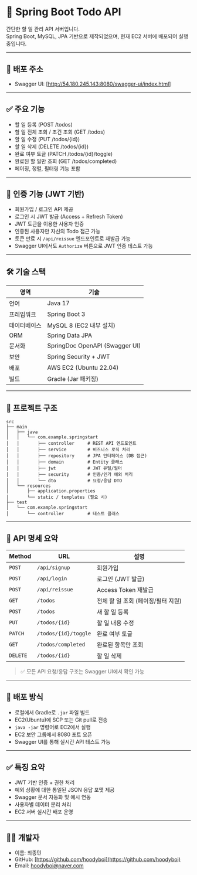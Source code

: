 # 📝 Spring Boot Todo API

간단한 할 일 관리 API 서버입니다.  
Spring Boot, MySQL, JPA 기반으로 제작되었으며, 현재 EC2 서버에 배포되어 실행 중입니다.

---

## 🚀 배포 주소

- Swagger UI: [http://54.180.245.143:8080/swagger-ui/index.html]

---

## ✅ 주요 기능

- 할 일 등록 (POST /todos)
- 할 일 전체 조회 / 조건 조회 (GET /todos)
- 할 일 수정 (PUT /todos/{id})
- 할 일 삭제 (DELETE /todos/{id})
- 완료 여부 토글 (PATCH /todos/{id}/toggle)
- 완료된 할 일만 조회 (GET /todos/completed)
- 페이징, 정렬, 필터링 기능 포함

---

## 🔐 인증 기능 (JWT 기반)

- 회원가입 / 로그인 API 제공
- 로그인 시 JWT 발급 (Access + Refresh Token)
- JWT 토큰을 이용한 사용자 인증
- 인증된 사용자만 자신의 Todo 접근 가능
- 토큰 만료 시 `/api/reissue` 엔드포인트로 재발급 가능
- Swagger UI에서도 `Authorize` 버튼으로 JWT 인증 테스트 가능

---

## 🛠 기술 스택

| 영역 | 기술 |
|------|------|
| 언어 | Java 17 |
| 프레임워크 | Spring Boot 3 |
| 데이터베이스 | MySQL 8 (EC2 내부 설치) |
| ORM | Spring Data JPA |
| 문서화 | SpringDoc OpenAPI (Swagger UI) |
| 보안 | Spring Security + JWT |
| 배포 | AWS EC2 (Ubuntu 22.04) |
| 빌드 | Gradle (Jar 패키징) |

---

## 📁 프로젝트 구조

```
src
├── main
│   ├── java
│   │   └── com.example.springstart
│   │       ├── controller     # REST API 엔드포인트
│   │       ├── service        # 비즈니스 로직 처리
│   │       ├── repository     # JPA 인터페이스 (DB 접근)
│   │       ├── domain         # Entity 클래스
│   │       ├── jwt            # JWT 유틸/필터
│   │       ├── security       # 인증/인가 예외 처리
│   │       └── dto            # 요청/응답 DTO
│   └── resources
│       ├── application.properties
│       └── static / templates (필요 시)
├── test
│   └── com.example.springstart
│       └── controller         # 테스트 클래스
```

---

## 📄 API 명세 요약

| Method | URL | 설명 |
|--------|-----|------|
| `POST` | `/api/signup` | 회원가입 |
| `POST` | `/api/login` | 로그인 (JWT 발급) |
| `POST` | `/api/reissue` | Access Token 재발급 |
| `GET` | `/todos` | 전체 할 일 조회 (페이징/필터 지원) |
| `POST` | `/todos` | 새 할 일 등록 |
| `PUT` | `/todos/{id}` | 할 일 내용 수정 |
| `PATCH` | `/todos/{id}/toggle` | 완료 여부 토글 |
| `GET` | `/todos/completed` | 완료된 항목만 조회 |
| `DELETE` | `/todos/{id}` | 할 일 삭제 |

> ✅ 모든 API 요청/응답 구조는 Swagger UI에서 확인 가능

---

## 🐳 배포 방식

- 로컬에서 Gradle로 `.jar` 파일 빌드
- EC2(Ubuntu)에 SCP 또는 Git pull로 전송
- `java -jar` 명령어로 EC2에서 실행
- EC2 보안 그룹에서 8080 포트 오픈
- Swagger UI를 통해 실시간 API 테스트 가능

---

## ✅ 특징 요약

- JWT 기반 인증 + 권한 처리
- 예외 상황에 대한 통일된 JSON 응답 포맷 제공
- Swagger 문서 자동화 및 예시 연동
- 사용자별 데이터 분리 처리
- EC2 서버 실시간 배포 운영

---

## 🙋‍♂️ 개발자

- 이름: 최종민  
- GitHub: [https://github.com/hoodyboi](https://github.com/hoodyboi)  
- Email: hoodyboi@naver.com
